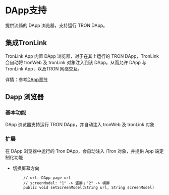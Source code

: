 # DApp支持

提供流畅的 DApp 浏览器，支持运行 TRON DApp。


## 集成TronLink

TronLink App 内置 DApp 浏览器，对于在其上运行的 TRON DApp，TronLink 会自动将 tronWeb 及 tronLink 对象注入到该 DApp。从而允许 DApp 与 TronLink App，以及TRON 网络交互。

详情：参考[DApp章节](../../dapp/getting-started)

## Dapp 浏览器

### 基本功能

DApp 浏览器支持运行 TRON DApp，并自动注入 tronWeb 及 tronLink 对象

### 扩展

在 DApp 浏览器中运行的 Tron DApp，会自动注入 iTron 对象，并提供 App 端定制化功能

  * 切换屏幕方向

```shell   
        // url: DApp page url
        // screenModel: "1" -> 竖屏；"2" -> 横屏
        public void setScreenModel(String url, String screenModel)
```

